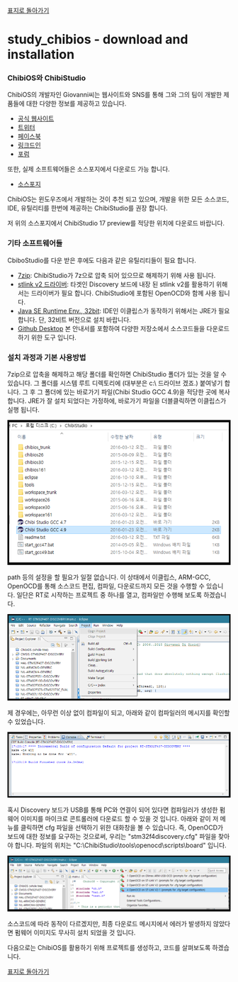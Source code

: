 [표지로 돌아가기](README.md)

# study_chibios - download and installation
  
### ChibiOS와 ChibiStudio  
  
ChibiOS의 개발자인 Giovanni씨는 웹사이트와 SNS를 통해 그와 그의 팀이 개발한 제품들에 대한 다양한 정보를 제공하고 있습니다.  
    
- [공식 웹사이트](http://www.chibios.org/)
- [트위터](https://twitter.com/ChibiOS_RT)
- [페이스북](https://www.facebook.com/chibios/)
- [링크드인](https://www.linkedin.com/company/chibios-rt)
- [포럼](http://www.chibios.com/forum/)
  
또한, 실제 소프트웨어들은 소스포지에서 다운로드 가능 합니다.  
- [소스포지](https://sourceforge.net/projects/chibios/)  
  
ChibiOS는 윈도우즈에서 개발하는 것이 추천 되고 있으며, 개발을 위한 모든 소스코드, IDE, 유틸리티를 한번에 제공하는 ChibiStudio를 권장 합니다.
  
저 위의 소스포지에서 ChibiStudio 17 preview를 적당한 위치에 다운로드 바랍니다. 

### 기타 소프트웨어들  
  
CbiboStudio를 다운 받은 후에도 다음과 같은 유틸리티들이 필요 합니다.

- [7zip](http://www.7-zip.org/): ChibiStudio가 7z으로 압축 되어 있으므로 해제하기 위해 사용 됩니다.
- [stlink v2 드라이버](http://www.st.com/content/st_com/en/products/development-tools/hardware-development-tools/development-tool-hardware-for-mcus/debug-hardware-for-mcus/debug-hardware-for-stm32-mcus/st-link-v2.html): 타겟인 Discovery 보드에 내장 된 stlink v2를 활용하기 위해서는 드라이버가 필요 합니다. ChibiStudio에 포함된 OpenOCD와 함께 사용 됩니다.
- [Java SE Runtime Env., 32bit](http://www.oracle.com/technetwork/java/javase/downloads/jre8-downloads-2133155.html): IDE인 이클립스가 동작하기 위해서는 JRE가 필요 합니다. 단, 32비트 버전으로 설치 바랍니다.
- [Github Desktop](https://desktop.github.com/) 본 안내서를 포함하여 다양한 저장소에서 소스코드들을 다운로드하기 위한 도구 입니다. 

### 설치 과정과 기본 사용방법
  
7zip으로 압축을 해제하고 해당 폴더를 확인하면 ChibiStudio 폴더가 있는 것을 알 수 있습니다. 그 폴더를 시스템 루트 디렉토리에 (대부분은 c:\ 드라이브 겠죠.) 붙여넣기 합니다. 그 후 그 폴더에 있는 바로가기 파일(Chibi Studio GCC 4.9)을 적당한 곳에 복사 합니다. JRE가 잘 설치 되었다는 가정하에, 바로가기 파일을 더블클릭하면 이클립스가 실행 됩니다.   
  
![images/001.png](images/001.png)
  
path 등의 설정을 할 필요가 일절 없습니다. 이 상태에서 이클립스, ARM-GCC, OpenOCD를 통해 소스코드 편집, 컴파일, 다운로드까지 모든 것을 수행할 수 있습니다. 일단은 RT로 시작하는 프로젝트 중 하나를 열고, 컴파일만 수행해 보도록 하겠습니다.  
  
![images/002.png](images/002.png)  
   
제 경우에는, 아무런 이상 없이 컴파일이 되고, 아래와 같이 컴파일러의 메시지를 확인할 수 있었습니다.  
  
![images/003.png](images/003.png)  
  
혹시 Discovery 보드가 USB를 통해 PC와 연결이 되어 있다면 컴파일러가 생성한 펌웨어 이미지를 마이크로 콘트롤러에 다운로드 할 수 있을 것 입니다. 아래와 같이 저 메뉴를 클릭하면 cfg 파일을 선택하기 위한 대화창을 볼 수 있습니다. 즉, OpenOCD가 보드에 대한 정보를 요구하는 것으로써, 우리는 "stm32f4discovery.cfg" 파일을 찾아야 합니다. 파일의 위치는 "C:\ChibiStudio\tools\openocd\scripts\board" 입니다.  

![images/004.png](images/004.png)  
  
소스코드에 따라 동작이 다르겠지만, 최종 다운로드 메시지에서 에러가 발생하지 않았다면 펌웨어 이미지도 무사히 설치 되었을 것 입니다.

다음으로는 ChibiOS를 활용하기 위해 프로젝트를 생성하고, 코드를 살펴보도록 하겠습니다. 

[표지로 돌아가기](README.md)
